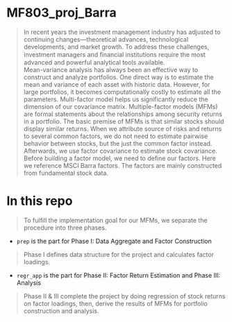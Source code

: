 # MF803_proj_Barra
> In recent years the investment management industry has adjusted to continuing changes—theoretical advances, technological developments, and market growth. To address these challenges, investment managers and ﬁnancial institutions require the most advanced and powerful analytical tools available.  
> Mean-variance analysis has always been an effective way to construct and analyze portfolios. One direct way is to estimate the mean and variance of each asset with historic data. However, for large portfolios, it becomes computationally costly to estimate all the parameters. 
Multi-factor model helps us significantly reduce the dimension of our covariance matrix. Multiple-factor models (MFMs) are formal statements about the relationships among security returns in a portfolio. The basic premise of MFMs is that similar stocks should display similar returns. When we attribute source of risks and returns to several common factors, we do not need to estimate pairwise behavior between stocks, but the just the common factor instead. Afterwards, we use factor covariance to estimate stock covariance. Before building a factor model, we need to define our factors. Here we reference MSCI Barra factors. The factors are mainly constructed from fundamental stock data.  

# In this repo
> To fulfill the implementation goal for our MFMs, we separate the procedure into three phases.
* `prep` is the part for Phase I: Data Aggregate and Factor Construction
> Phase I defines data structure for the project and calculates factor loadings.
* `regr_app` is the part for Phase II: Factor Return Estimation and Phase III: Analysis
> Phase II & III complete the project by doing regression of stock returns on factor loadings, then, derive the results of MFMs for portfolio construction and analysis.
